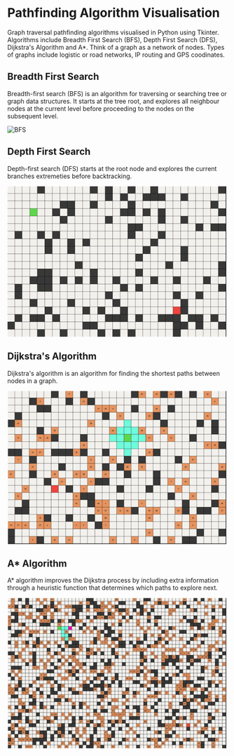 # Pathfinding Algorithm Visualisation

Graph traversal pathfinding algorithms visualised in Python using Tkinter. Algorithms include Breadth First Search (BFS), Depth First Search (DFS), Dijkstra's Algorithm and A*.
Think of a graph as a network of nodes. Types of graphs include logistic or road networks, IP routing and GPS coodinates.

## Breadth First Search

Breadth-first search (BFS) is an algorithm for traversing or searching tree or graph data structures. It starts at the tree root, and explores all neighbour nodes at the current level before proceeding to the nodes on the subsequent level.

<img src="/images/bredth-first-search.gif" alt="BFS" width="500" >

## Depth First Search

Depth-first search (DFS) starts at the root node and explores the current branches extremeties before backtracking.

<img src="/images/depth-first-search.gif" alt="DFS" width="500" >

## Dijkstra's Algorithm

Dijkstra's algorithm is an algorithm for finding the shortest paths between nodes in a graph.

<img src="/images/Dijkstra.gif" alt="dijkstra" width="500" >

## A* Algorithm

A* algorithm improves the Dijkstra process by including extra information through a heuristic function that determines which paths to explore next.

<img src="/images/AStar.gif" alt="A Star" width="500" >

